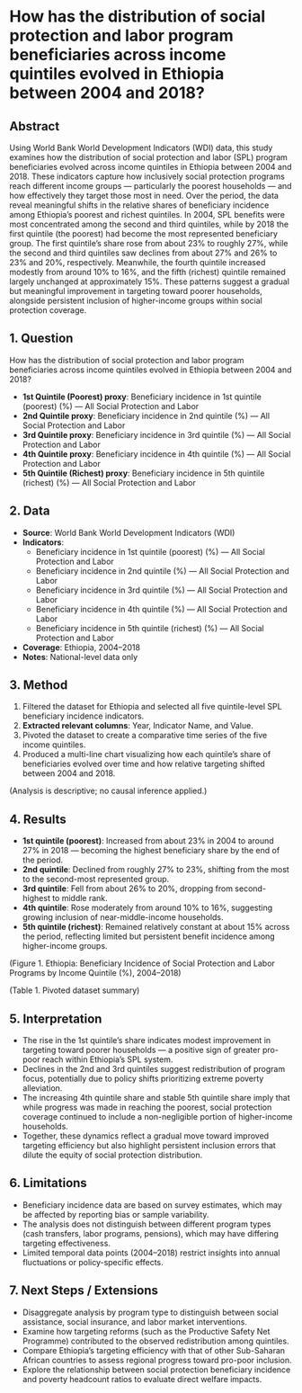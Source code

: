 # How has the distribution of social protection and labor program beneficiaries across income quintiles evolved in Ethiopia between 2004 and 2018?

## Abstract

Using World Bank World Development Indicators (WDI) data, this study examines how the distribution of social protection and labor (SPL) program beneficiaries evolved across income quintiles in Ethiopia between 2004 and 2018. These indicators capture how inclusively social protection programs reach different income groups — particularly the poorest households — and how effectively they target those most in need. Over the period, the data reveal meaningful shifts in the relative shares of beneficiary incidence among Ethiopia’s poorest and richest quintiles. In 2004, SPL benefits were most concentrated among the second and third quintiles, while by 2018 the first quintile (the poorest) had become the most represented beneficiary group. The first quintile’s share rose from about 23% to roughly 27%, while the second and third quintiles saw declines from about 27% and 26% to 23% and 20%, respectively. Meanwhile, the fourth quintile increased modestly from around 10% to 16%, and the fifth (richest) quintile remained largely unchanged at approximately 15%. These patterns suggest a gradual but meaningful improvement in targeting toward poorer households, alongside persistent inclusion of higher-income groups within social protection coverage.

## 1. Question

How has the distribution of social protection and labor program beneficiaries across income quintiles evolved in Ethiopia between 2004 and 2018?

- **1st Quintile (Poorest) proxy**: Beneficiary incidence in 1st quintile (poorest) (%) — All Social Protection and Labor
- **2nd Quintile proxy**: Beneficiary incidence in 2nd quintile (%) — All Social Protection and Labor
- **3rd Quintile proxy**: Beneficiary incidence in 3rd quintile (%) — All Social Protection and Labor
- **4th Quintile proxy**: Beneficiary incidence in 4th quintile (%) — All Social Protection and Labor
- **5th Quintile (Richest) proxy**: Beneficiary incidence in 5th quintile (richest) (%) — All Social Protection and Labor

## 2. Data

- **Source**: World Bank World Development Indicators (WDI)
- **Indicators**:
  - Beneficiary incidence in 1st quintile (poorest) (%) — All Social Protection and Labor
  - Beneficiary incidence in 2nd quintile (%) — All Social Protection and Labor
  - Beneficiary incidence in 3rd quintile (%) — All Social Protection and Labor
  - Beneficiary incidence in 4th quintile (%) — All Social Protection and Labor
  - Beneficiary incidence in 5th quintile (richest) (%) — All Social Protection and Labor
- **Coverage**: Ethiopia, 2004–2018
- **Notes**: National-level data only

## 3. Method

1. Filtered the dataset for Ethiopia and selected all five quintile-level SPL beneficiary incidence indicators.
2. **Extracted relevant columns**: Year, Indicator Name, and Value.
3. Pivoted the dataset to create a comparative time series of the five income quintiles.
4. Produced a multi-line chart visualizing how each quintile’s share of beneficiaries evolved over time and how relative targeting shifted between 2004 and 2018.

(Analysis is descriptive; no causal inference applied.)

## 4. Results

- **1st quintile (poorest)**: Increased from about 23% in 2004 to around 27% in 2018 — becoming the highest beneficiary share by the end of the period.
- **2nd quintile**: Declined from roughly 27% to 23%, shifting from the most to the second-most represented group.
- **3rd quintile**: Fell from about 26% to 20%, dropping from second-highest to middle rank.
- **4th quintile**: Rose moderately from around 10% to 16%, suggesting growing inclusion of near-middle-income households.
- **5th quintile (richest)**: Remained relatively constant at about 15% across the period, reflecting limited but persistent benefit incidence among higher-income groups.

(Figure 1. Ethiopia: Beneficiary Incidence of Social Protection and Labor Programs by Income Quintile (%), 2004–2018)

(Table 1. Pivoted dataset summary)

## 5. Interpretation

- The rise in the 1st quintile’s share indicates modest improvement in targeting toward poorer households — a positive sign of greater pro-poor reach within Ethiopia’s SPL system.
- Declines in the 2nd and 3rd quintiles suggest redistribution of program focus, potentially due to policy shifts prioritizing extreme poverty alleviation.
- The increasing 4th quintile share and stable 5th quintile share imply that while progress was made in reaching the poorest, social protection coverage continued to include a non-negligible portion of higher-income households.
- Together, these dynamics reflect a gradual move toward improved targeting efficiency but also highlight persistent inclusion errors that dilute the equity of social protection distribution.

## 6. Limitations

- Beneficiary incidence data are based on survey estimates, which may be affected by reporting bias or sample variability.
- The analysis does not distinguish between different program types (cash transfers, labor programs, pensions), which may have differing targeting effectiveness.
- Limited temporal data points (2004–2018) restrict insights into annual fluctuations or policy-specific effects.

## 7. Next Steps / Extensions

- Disaggregate analysis by program type to distinguish between social assistance, social insurance, and labor market interventions.
- Examine how targeting reforms (such as the Productive Safety Net Programme) contributed to the observed redistribution among quintiles.
- Compare Ethiopia’s targeting efficiency with that of other Sub-Saharan African countries to assess regional progress toward pro-poor inclusion.
- Explore the relationship between social protection beneficiary incidence and poverty headcount ratios to evaluate direct welfare impacts.
